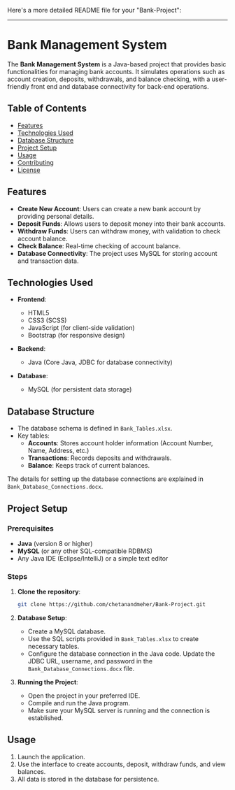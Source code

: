 Here's a more detailed README file for your "Bank-Project":

---

# Bank Management System

The **Bank Management System** is a Java-based project that provides basic functionalities for managing bank accounts. It simulates operations such as account creation, deposits, withdrawals, and balance checking, with a user-friendly front end and database connectivity for back-end operations.

## Table of Contents

- [Features](#features)
- [Technologies Used](#technologies-used)
- [Database Structure](#database-structure)
- [Project Setup](#project-setup)
- [Usage](#usage)
- [Contributing](#contributing)
- [License](#license)

## Features

- **Create New Account**: Users can create a new bank account by providing personal details.
- **Deposit Funds**: Allows users to deposit money into their bank accounts.
- **Withdraw Funds**: Users can withdraw money, with validation to check account balance.
- **Check Balance**: Real-time checking of account balance.
- **Database Connectivity**: The project uses MySQL for storing account and transaction data.

## Technologies Used

- **Frontend**: 
  - HTML5 
  - CSS3 (SCSS) 
  - JavaScript (for client-side validation)
  - Bootstrap (for responsive design)

- **Backend**:
  - Java (Core Java, JDBC for database connectivity)

- **Database**:
  - MySQL (for persistent data storage)

## Database Structure

- The database schema is defined in `Bank_Tables.xlsx`.
- Key tables:
  - **Accounts**: Stores account holder information (Account Number, Name, Address, etc.)
  - **Transactions**: Records deposits and withdrawals.
  - **Balance**: Keeps track of current balances.

The details for setting up the database connections are explained in `Bank_Database_Connections.docx`.

## Project Setup

### Prerequisites

- **Java** (version 8 or higher)
- **MySQL** (or any other SQL-compatible RDBMS)
- Any Java IDE (Eclipse/IntelliJ) or a simple text editor

### Steps

1. **Clone the repository**:
   ```bash
   git clone https://github.com/chetanandmeher/Bank-Project.git
   ```
2. **Database Setup**:
   - Create a MySQL database.
   - Use the SQL scripts provided in `Bank_Tables.xlsx` to create necessary tables.
   - Configure the database connection in the Java code. Update the JDBC URL, username, and password in the `Bank_Database_Connections.docx` file.
   
3. **Running the Project**:
   - Open the project in your preferred IDE.
   - Compile and run the Java program.
   - Make sure your MySQL server is running and the connection is established.

## Usage

1. Launch the application.
2. Use the interface to create accounts, deposit, withdraw funds, and view balances.
3. All data is stored in the database for persistence.
